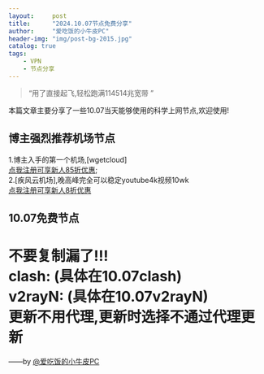 ```yaml
---
layout:     post
title:      "2024.10.07节点免费分享"
author:     "爱吃饭的小牛皮PC"
header-img: "img/post-bg-2015.jpg"
catalog: true
tags:
    - VPN
    - 节点分享
---
```


> “用了直接起飞,轻松跑满114514兆宽带 ”


本篇文章主要分享了一些10.07当天能够使用的科学上网节点,欢迎使用!


<p id = "build"></p>

## 博主强烈推荐机场节点

1.博主入手的第一个机场,[wgetcloud]<br>
[点我注册可享新人85折优惠](https://invite.wgetcloud.ltd/auth/register?code=HqZkRS);<br>
2.[疾风云机场],晚高峰完全可以稳定youtube4k视频10wk<br>
[点我注册可享新人8折优惠](https://homes.tr25.cn?code=4AuT)

## 10.07免费节点

不要复制漏了!!!<br>
clash: (具体在10.07clash)<br>
v2rayN: (具体在10.07v2rayN)<br>
更新不用代理,更新时选择不通过代理更新<br>
===
——by [@爱吃饭的小牛皮PC](https://space.bilibili.com/1086388621?spm_id_from=333.1007.0.0)

